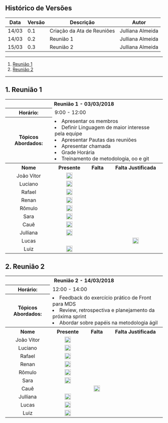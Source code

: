 ## Histórico de Versões

|Data    |Versão|Descrição                              |Autor                   |
|--------|------|---------------------------------------|------------------------|
|14/03   |0.1   |Criação da Ata de Reuniões             |Julliana Almeida        |
|14/03   |0.2   |Reunião 1                              |Julliana Almeida        |
|15/03   |0.3   |Reunião 2                              |Julliana Almeida        |

----

1. [Reunião 1](#1-Reunião-1)  
2. [Reunião 2](#2-Reunião-2)    

----

## 1. Reunião 1
<table>
  <tbody><tr>
    <th colspan="4">Reunião 1 - 03/03/2018 </th>
  </tr>
 
 <tr>
 </tr>
<tr>
    <th colspan="1">Horário:</th>
   <td colspan="3"> 9:00 - 12:00
  </td>
</tr>
<tr>
    <th colspan="1">Tópicos Abordados:</th>
   <td colspan="3" center> 
      <li> Apresentar os membros </li>
      <li> Definir Linguagem de maior interesse pela equipe </li>
      <li> Apresentar Pautas das reuniões </li>
      <li> Apresentar chamada </li>
      <li> Grade Horária </li>
      <li>Treinamento de metodologia, oo e git</li>

  </td>
</tr>
 <tr>
    <th>Nome</th>
    <th>Presente</th>
    <th>Falta</th>
    <th>Falta Justificada<br>
</th>
  </tr>
 <tr>
    <td align="center"> João Vitor 
    </td>
<td align="center"> <img class="emoji" title=":white_check_mark:" alt=":white_check_mark:" src="https://camo.githubusercontent.com/1ddba8041888820bf881e1894ae67a973eaccb7d/68747470733a2f2f6173736574732d63646e2e6769746875622e636f6d2f696d616765732f69636f6e732f656d6f6a692f756e69636f64652f323730352e706e67" height="20" width="20" align="absmiddle" data-canonical-src="https://assets-cdn.github.com/images/icons/emoji/unicode/2705.png"> 
    </td>
<td align="center"> 
    </td>
<td align="center"> <br>
  </td>
</tr>
 <tr>
    <td align="center"> Luciano 
    </td>
<td align="center"> <img class="emoji" title=":white_check_mark:" alt=":white_check_mark:" src="https://camo.githubusercontent.com/1ddba8041888820bf881e1894ae67a973eaccb7d/68747470733a2f2f6173736574732d63646e2e6769746875622e636f6d2f696d616765732f69636f6e732f656d6f6a692f756e69636f64652f323730352e706e67" height="20" width="20" align="absmiddle" data-canonical-src="https://assets-cdn.github.com/images/icons/emoji/unicode/2705.png"> 
    </td>
<td align="center"> 
    </td>
<td align="center"> <br>
  </td>
</tr>
 <tr>
    <td align="center"> Rafael 
    </td>
<td align="center"> <img class="emoji" title=":white_check_mark:" alt=":white_check_mark:" src="https://camo.githubusercontent.com/1ddba8041888820bf881e1894ae67a973eaccb7d/68747470733a2f2f6173736574732d63646e2e6769746875622e636f6d2f696d616765732f69636f6e732f656d6f6a692f756e69636f64652f323730352e706e67" height="20" width="20" align="absmiddle" data-canonical-src="https://assets-cdn.github.com/images/icons/emoji/unicode/2705.png"> 
    </td>
<td align="center"> 
    </td>
<td align="center"> <br>
  </td>
</tr>
 <tr>
    <td align="center"> Renan
    </td>
<td align="center"> <img class="emoji" title=":white_check_mark:" alt=":white_check_mark:" src="https://camo.githubusercontent.com/1ddba8041888820bf881e1894ae67a973eaccb7d/68747470733a2f2f6173736574732d63646e2e6769746875622e636f6d2f696d616765732f69636f6e732f656d6f6a692f756e69636f64652f323730352e706e67" height="20" width="20" align="absmiddle" data-canonical-src="https://assets-cdn.github.com/images/icons/emoji/unicode/2705.png"> 
    </td>
<td align="center"> 
    </td>
<td align="center"> <br>
  </td>
</tr>
 
 <tr>
    <td align="center"> Rômulo 
    </td>
<td align="center"> <img class="emoji" title=":white_check_mark:" alt=":white_check_mark:" src="https://camo.githubusercontent.com/1ddba8041888820bf881e1894ae67a973eaccb7d/68747470733a2f2f6173736574732d63646e2e6769746875622e636f6d2f696d616765732f69636f6e732f656d6f6a692f756e69636f64652f323730352e706e67" height="20" width="20" align="absmiddle" data-canonical-src="https://assets-cdn.github.com/images/icons/emoji/unicode/2705.png"> 
    </td>
<td align="center"> 
    </td>
<td align="center"> <br>
  </td>
</tr>
 <tr>
    <td align="center"> Sara
    </td>
<td align="center"> <img class="emoji" title=":white_check_mark:" alt=":white_check_mark:" src="https://camo.githubusercontent.com/1ddba8041888820bf881e1894ae67a973eaccb7d/68747470733a2f2f6173736574732d63646e2e6769746875622e636f6d2f696d616765732f69636f6e732f656d6f6a692f756e69636f64652f323730352e706e67" height="20" width="20" align="absmiddle" data-canonical-src="https://assets-cdn.github.com/images/icons/emoji/unicode/2705.png"> 
    </td>
<td align="center"> 
    </td>
<td align="center"> <br>
  </td>
</tr>
 <tr>
    <td align="center"> Cauê
    </td>
<td align="center"> <img class="emoji" title=":white_check_mark:" alt=":white_check_mark:" src="https://camo.githubusercontent.com/1ddba8041888820bf881e1894ae67a973eaccb7d/68747470733a2f2f6173736574732d63646e2e6769746875622e636f6d2f696d616765732f69636f6e732f656d6f6a692f756e69636f64652f323730352e706e67" height="20" width="20" align="absmiddle" data-canonical-src="https://assets-cdn.github.com/images/icons/emoji/unicode/2705.png"> 
    </td>
<td align="center"> 
    </td>
<td align="center"> <br>
  </td>
</tr>
 <tr>
    <td align="center"> Julliana
    </td>
<td align="center"> <img class="emoji" title=":white_check_mark:" alt=":white_check_mark:" src="https://camo.githubusercontent.com/1ddba8041888820bf881e1894ae67a973eaccb7d/68747470733a2f2f6173736574732d63646e2e6769746875622e636f6d2f696d616765732f69636f6e732f656d6f6a692f756e69636f64652f323730352e706e67" height="20" width="20" align="absmiddle" data-canonical-src="https://assets-cdn.github.com/images/icons/emoji/unicode/2705.png"> 
    </td>
<td align="center"> 
    </td>
<td align="center"> <br>
  </td>
</tr>
 
 <tr>
    <td align="center"> Lucas
    </td>
<td align="center"> 
<td align="center"> 
    </td>
<td align="center"><img class="emoji" title=":x:" alt=":x:" src="https://camo.githubusercontent.com/e1bb323f536f8dc1db2fba1b947113e7c27291a6/68747470733a2f2f6173736574732d63646e2e6769746875622e636f6d2f696d616765732f69636f6e732f656d6f6a692f756e69636f64652f323734632e706e67" height="20" width="20" align="absmiddle" data-canonical-src="https://assets-cdn.github.com/images/icons/emoji/unicode/274c.png"> <br>
  </td>
</tr>
 <tr>
    <td align="center"> Luiz
    </td>
<td align="center"> <img class="emoji" title=":white_check_mark:" alt=":white_check_mark:" src="https://camo.githubusercontent.com/1ddba8041888820bf881e1894ae67a973eaccb7d/68747470733a2f2f6173736574732d63646e2e6769746875622e636f6d2f696d616765732f69636f6e732f656d6f6a692f756e69636f64652f323730352e706e67" height="20" width="20" align="absmiddle" data-canonical-src="https://assets-cdn.github.com/images/icons/emoji/unicode/2705.png"> 
    </td>
<td align="center"> 
    </td>
<td align="center"> <br>
  </td>
</tr>
</tbody></table>

## 2. Reunião 2
<table>
  <tbody><tr>
    <th colspan="4">Reunião 2 - 14/03/2018 </th>
  </tr>
 
 <tr>
 </tr>
<tr>
    <th colspan="1">Horário:</th>
   <td colspan="3"> 12:00 - 14:00
  </td>
</tr>
<tr>
    <th colspan="1">Tópicos Abordados:</th>
   <td colspan="3" center> 
      <li> Feedback do exercício prático de Front para MDS</li>
      <li> Review, retrospectiva e planejamento da próxima sprint </li>
      <li> Abordar sobre papéis na metodologia ágil </li>
      
  </td>
</tr>
 <tr>
    <th>Nome</th>
    <th>Presente</th>
    <th>Falta</th>
    <th>Falta Justificada<br>
</th>
  </tr>
 <tr>
    <td align="center"> João Vitor 
    </td>
<td align="center"> <img class="emoji" title=":white_check_mark:" alt=":white_check_mark:" src="https://camo.githubusercontent.com/1ddba8041888820bf881e1894ae67a973eaccb7d/68747470733a2f2f6173736574732d63646e2e6769746875622e636f6d2f696d616765732f69636f6e732f656d6f6a692f756e69636f64652f323730352e706e67" height="20" width="20" align="absmiddle" data-canonical-src="https://assets-cdn.github.com/images/icons/emoji/unicode/2705.png"> 
    </td>
<td align="center"> 
    </td>
<td align="center"> <br>
  </td>
</tr>
 <tr>
    <td align="center"> Luciano 
    </td>
<td align="center"> <img class="emoji" title=":white_check_mark:" alt=":white_check_mark:" src="https://camo.githubusercontent.com/1ddba8041888820bf881e1894ae67a973eaccb7d/68747470733a2f2f6173736574732d63646e2e6769746875622e636f6d2f696d616765732f69636f6e732f656d6f6a692f756e69636f64652f323730352e706e67" height="20" width="20" align="absmiddle" data-canonical-src="https://assets-cdn.github.com/images/icons/emoji/unicode/2705.png"> 
    </td>
<td align="center"> 
    </td>
<td align="center"> <br>
  </td>
</tr>
 <tr>
    <td align="center"> Rafael 
    </td>
<td align="center"> <img class="emoji" title=":white_check_mark:" alt=":white_check_mark:" src="https://camo.githubusercontent.com/1ddba8041888820bf881e1894ae67a973eaccb7d/68747470733a2f2f6173736574732d63646e2e6769746875622e636f6d2f696d616765732f69636f6e732f656d6f6a692f756e69636f64652f323730352e706e67" height="20" width="20" align="absmiddle" data-canonical-src="https://assets-cdn.github.com/images/icons/emoji/unicode/2705.png"> 
    </td>
<td align="center"> 
    </td>
<td align="center"> <br>
  </td>
</tr>
 <tr>
    <td align="center"> Renan
    </td>
<td align="center"> <img class="emoji" title=":white_check_mark:" alt=":white_check_mark:" src="https://camo.githubusercontent.com/1ddba8041888820bf881e1894ae67a973eaccb7d/68747470733a2f2f6173736574732d63646e2e6769746875622e636f6d2f696d616765732f69636f6e732f656d6f6a692f756e69636f64652f323730352e706e67" height="20" width="20" align="absmiddle" data-canonical-src="https://assets-cdn.github.com/images/icons/emoji/unicode/2705.png"> 
    </td>
<td align="center"> 
    </td>
<td align="center"> <br>
  </td>
</tr>
 
 <tr>
    <td align="center"> Rômulo 
    </td>
<td align="center"> <img class="emoji" title=":white_check_mark:" alt=":white_check_mark:" src="https://camo.githubusercontent.com/1ddba8041888820bf881e1894ae67a973eaccb7d/68747470733a2f2f6173736574732d63646e2e6769746875622e636f6d2f696d616765732f69636f6e732f656d6f6a692f756e69636f64652f323730352e706e67" height="20" width="20" align="absmiddle" data-canonical-src="https://assets-cdn.github.com/images/icons/emoji/unicode/2705.png"> 
    </td>
<td align="center"> 
    </td>
<td align="center"> <br>
  </td>
</tr>
 <tr>
    <td align="center"> Sara
    </td>
<td align="center"> <img class="emoji" title=":white_check_mark:" alt=":white_check_mark:" src="https://camo.githubusercontent.com/1ddba8041888820bf881e1894ae67a973eaccb7d/68747470733a2f2f6173736574732d63646e2e6769746875622e636f6d2f696d616765732f69636f6e732f656d6f6a692f756e69636f64652f323730352e706e67" height="20" width="20" align="absmiddle" data-canonical-src="https://assets-cdn.github.com/images/icons/emoji/unicode/2705.png"> 
    </td>
<td align="center"> 
    </td>
<td align="center"> <br>
  </td>
</tr>
 <tr>
    <td align="center"> Cauê
    </td>
<td align="center"> 
    </td>
<td align="center"> <img class="emoji" title=":x:" alt=":x:" src="https://camo.githubusercontent.com/e1bb323f536f8dc1db2fba1b947113e7c27291a6/68747470733a2f2f6173736574732d63646e2e6769746875622e636f6d2f696d616765732f69636f6e732f656d6f6a692f756e69636f64652f323734632e706e67" height="20" width="20" align="absmiddle" data-canonical-src="https://assets-cdn.github.com/images/icons/emoji/unicode/274c.png">
    </td>
<td align="center"> <br>
  </td>
</tr>
 <tr>
    <td align="center"> Julliana
    </td>
<td align="center"> <img class="emoji" title=":white_check_mark:" alt=":white_check_mark:" src="https://camo.githubusercontent.com/1ddba8041888820bf881e1894ae67a973eaccb7d/68747470733a2f2f6173736574732d63646e2e6769746875622e636f6d2f696d616765732f69636f6e732f656d6f6a692f756e69636f64652f323730352e706e67" height="20" width="20" align="absmiddle" data-canonical-src="https://assets-cdn.github.com/images/icons/emoji/unicode/2705.png"> 
    </td>
<td align="center"> 
    </td>
<td align="center"> <br>
  </td>
</tr>
 
 <tr>
    <td align="center"> Lucas
    </td>
<td align="center">  <img class="emoji" title=":white_check_mark:" alt=":white_check_mark:" src="https://camo.githubusercontent.com/1ddba8041888820bf881e1894ae67a973eaccb7d/68747470733a2f2f6173736574732d63646e2e6769746875622e636f6d2f696d616765732f69636f6e732f656d6f6a692f756e69636f64652f323730352e706e67" height="20" width="20" align="absmiddle" data-canonical-src="https://assets-cdn.github.com/images/icons/emoji/unicode/2705.png"> 
    </td>
    </td>
<td align="center"> 
    </td>
<td align="center"> <br>
  </td>
</tr>
 <tr>
    <td align="center"> Luiz
    </td>
<td align="center"> <img class="emoji" title=":white_check_mark:" alt=":white_check_mark:" src="https://camo.githubusercontent.com/1ddba8041888820bf881e1894ae67a973eaccb7d/68747470733a2f2f6173736574732d63646e2e6769746875622e636f6d2f696d616765732f69636f6e732f656d6f6a692f756e69636f64652f323730352e706e67" height="20" width="20" align="absmiddle" data-canonical-src="https://assets-cdn.github.com/images/icons/emoji/unicode/2705.png"> 
    </td>
<td align="center"> 
    </td>
<td align="center"> <br>
  </td>
</tr>
</tbody></table>